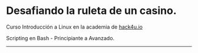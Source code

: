 # Desafiando la ruleta de un casino.

Curso Introducción a Linux en la academia de [hack4u.io](https://hack4u.io "Curso de Introducción a Linux")

Scripting en Bash - Principiante a Avanzado.

---
